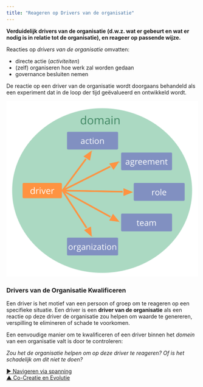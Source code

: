```yaml
---
title: "Reageren op Drivers van de organisatie"
---
```



**Verduidelijk drivers van de organisatie (d.w.z. wat er gebeurt en wat er nodig is in relatie tot de organisatie), en reageer op passende wijze.**

Reacties op <dfn data-info="Driver van de Organisatie: Een driver is het motief van een persoon of groep om te reageren op een specifieke situatie. Een driver is een **driver van de organisatie** als een reactie op deze driver de organisatie zou helpen om waarde te genereren, verspilling te elimineren of schade te voorkomen.">drivers van de organisatie</dfn> omvatten:

- directe actie (<dfn data-info="Activiteiten: Het doen en organiseren van werk en dagelijks activiteiten binnen de kaders die zijn gedefinieerd door governance.">activiteiten</dfn>)
- (zelf) organiseren hoe werk zal worden gedaan 
- governance besluiten nemen

De reactie op een driver van de organisatie wordt doorgaans behandeld als een experiment dat in de loop der tijd geëvalueerd en ontwikkeld wordt.

![Mogelijke reacties op drivers van de organisatie](img/driver-domain/driver-response-full.png)

### Drivers van de Organisatie Kwalificeren

Een driver is het motief van een persoon of groep om te reageren op een specifieke situatie. Een driver is een **driver van de organisatie** als een reactie op deze driver de organisatie zou helpen om waarde te genereren, verspilling te elimineren of schade te voorkomen.

Een eenvoudige manier om te kwalificeren of een driver binnen het <dfn data-info="Domein: Een afgebakend gebied van invloed, activiteit en besluitvorming binnen een organisatie.">domein</dfn> van een organisatie valt is door te controleren:

*Zou het de organisatie helpen om op deze driver te reageren? Of is het schadelijk om dit niet te doen?*

[&#9654; Navigeren via spanning](navigate-via-tension.html)<br/>[&#9650; Co-Creatie en Evolutie](co-creation-and-evolution.html)

